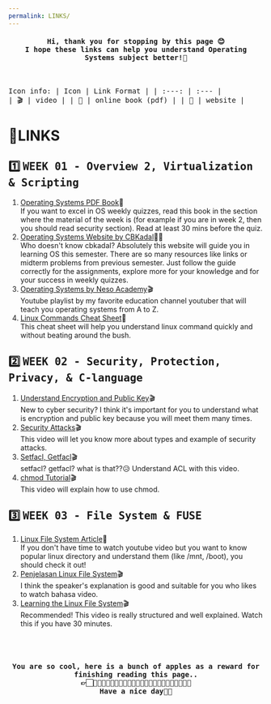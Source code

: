```yaml
---
permalink: LINKS/
---
```

<h4 align="center"><samp> Hi, thank you for stopping by this page 😊
    <br> I hope these links can help you understand Operating Systems subject better!🚀</samp></h4>
<br>

<samp> Icon info: <samp>
| Icon   | Link Format       |
| :---:  |     :---          |  
| 🎬    | video             | 
| 📕    | online book (pdf) | 
| 📄    | website           | 

# 🔗LINKS 

## 1️⃣ <samp> WEEK 01 <samp> - Overview 2, Virtualization & Scripting	
1. [Operating Systems PDF Book](https://os.ecci.ucr.ac.cr/slides/Abraham-Silberschatz-Operating-System-Concepts-10th-2018.pdf)📕
   <br> If you want to excel in OS weekly quizzes, read this book in the section where the material of the week is (for example if you are in week 2, then you should read security section). Read at least 30 mins before the quiz.
2. [Operating Systems Website by CBKadal](https://os.vlsm.org/#idx03)📄🦎
   <br> Who doesn't know cbkadal? Absolutely this website will guide you in learning OS this semester. There are so many resources like links or midterm problems from previous semester. Just follow the guide correctly for the assignments, explore more for your knowledge and for your success in weekly quizzes.
4. [Operating Systems by Neso Academy](https://youtu.be/vBURTt97EkA?si=wqKgvQBHupDdGsMp)🎬
   <br> Youtube playlist by my favorite education channel youtuber that will teach you operating systems from A to Z.
5. [Linux Commands Cheat Sheet](https://www.guru99.com/linux-commands-cheat-sheet.html)📄
   <br> This cheat sheet will help you understand linux command quickly and without beating around the bush.

## 2️⃣ <samp> WEEK 02 <samp> - Security, Protection, Privacy, & C-language
1. [Understand Encryption and Public Key](https://youtu.be/6-JjHa-qLPk?si=nR0iR9_bauVYEyjr)🎬
   <br> New to cyber security? I think it's important for you to understand what is encryption and public key because you will meet them many times.
3. [Security Attacks](https://youtu.be/yIm0Ol9Dg4Y?si=vLYUIqqNRb-7Godv)🎬
   <br> This video will let you know more about types and example of security attacks.
3. [Setfacl, Getfacl](https://youtu.be/0KbP-yHSvVI?si=5piTPwLXbFnd3IYR)🎬
   <br> setfacl? getfacl? what is that??😥 Understand ACL with this video.
5. [chmod Tutorial](https://youtu.be/MFQpdELKTLc?si=2rQJoeLN3QBCqhCE)🎬
   <br> This video will explain how to use chmod.

## 3️⃣ <samp> WEEK 03 <samp> - File System & FUSE
1. [Linux File System Article](https://www.javatpoint.com/linux-file-system)📄
   <br> If you don't have time to watch youtube video but you want to know popular linux directory and understand them (like /mnt, /boot), you should check it out!
2. [Penjelasan Linux File System](https://youtu.be/EwRW1Ga9jHQ?si=mXIZmSguCIVlrCK9)🎬
   <br> I think the speaker's explanation is good and suitable for you who likes to watch bahasa video.
3. [Learning the Linux File System](https://youtu.be/HIXzJ3Rz9po?si=HWlgEOObV3ESfBII)🎬
   <br> Recommended! This video is really structured and well explained. Watch this if you have 30 minutes.
   
<br><br>

<h4 align="center"><samp> You are so cool, here is a bunch of apples as a reward for finishing reading this page.. 
  <br> 👉🏻🍎🍏🍎🍏🍎🍏🍎🍏🍎🍏🍎🍏🍎🍏🍎🍏🍎🍏🍎🍏🍎🍏🍎
  <br> Have a nice day🦖💕 </samp></h4>
